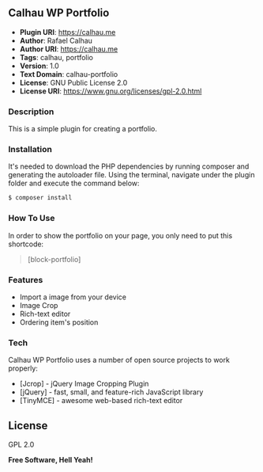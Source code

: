 ## Calhau WP Portfolio

- **Plugin URI**:        https://calhau.me
- **Author**:            Rafael Calhau
- **Author URI**:        https://calhau.me
- **Tags**:              calhau, portfolio
- **Version**:           1.0
- **Text Domain**:       calhau-portfolio
- **License**:           GNU Public License 2.0
- **License URI**:       https://www.gnu.org/licenses/gpl-2.0.html

### Description

This is a simple plugin for creating a portfolio.

### Installation

It's needed to download the PHP dependencies by running composer and generating the autoloader file.
Using the terminal, navigate under the plugin folder and execute the command below:

```sh
$ composer install
```
### How To Use

In order to show the portfolio on your page, you only need to put this shortcode:

> [block-portfolio]

### Features

  - Import a image from your device
  - Image Crop
  - Rich-text editor
  - Ordering item's position


### Tech

Calhau WP Portfolio uses a number of open source projects to work properly:

* [Jcrop] - jQuery Image Cropping Plugin
* [jQuery] - fast, small, and feature-rich JavaScript library
* [TinyMCE] - awesome web-based rich-text editor

License
----

GPL 2.0


**Free Software, Hell Yeah!**

   [rafaelcalhau]: <https://github.com/rafaelcalhau/calhau-wp-portfolio>
   